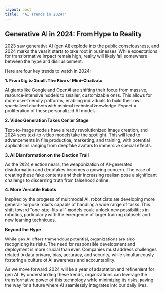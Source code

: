 ```yaml
---
layout: post
title:  "AI Trends in 2024!"
---
```



## Generative AI in 2024: From Hype to Reality

2023 saw generative AI (gen AI) explode into the public consciousness, and 2024 marks the year it starts to take root in businesses. While expectations for transformative impact remain high, reality will likely fall somewhere between the hype and disillusionment. 

Here are four key trends to watch in 2024:

**1. From Big to Small: The Rise of Mini-Chatbots**

AI giants like Google and OpenAI are shifting their focus from massive, resource-intensive models to smaller, customizable ones. This allows for more user-friendly platforms, enabling individuals to build their own specialized chatbots with minimal technical knowledge. Expect a proliferation of these personalized AI models.

**2. Video Generation Takes Center Stage**

Text-to-image models have already revolutionized image creation, and 2024 sees text-to-video models take the spotlight. This will lead to advancements in film production, marketing, and training, with potential applications ranging from deepfake avatars to immersive special effects.

**3. AI Disinformation on the Election Trail**

As the 2024 election nears, the weaponization of AI-generated disinformation and deepfakes becomes a growing concern. The ease of creating these fake contents and their increasing realism pose a significant challenge to discerning truth from falsehood online.

**4. More Versatile Robots**

Inspired by the progress of multimodal AI, roboticists are developing more general-purpose robots capable of handling a wide range of tasks. This shift toward "one-size-fits-all" models could unlock new possibilities in robotics, particularly with the emergence of larger training datasets and new learning techniques.

**Beyond the Hype**

While gen AI offers tremendous potential, organizations are also recognizing its risks. The need for responsible development and deployment is more crucial than ever. Companies must address challenges related to data privacy, bias, accuracy, and security, while simultaneously fostering a culture of AI awareness and accountability.

As we move forward, 2024 will be a year of adaptation and refinement for gen AI. By understanding these trends, organizations can leverage the transformative power of this technology while minimizing its risks, paving the way for a future where AI seamlessly integrates into our daily lives.
